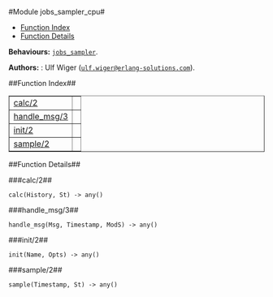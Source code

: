 

#Module jobs_sampler_cpu#
* [Function Index](#index)
* [Function Details](#functions)






__Behaviours:__ [`jobs_sampler`](jobs_sampler.md).

__Authors:__ : Ulf Wiger ([`ulf.wiger@erlang-solutions.com`](mailto:ulf.wiger@erlang-solutions.com)).<a name="index"></a>

##Function Index##


<table width="100%" border="1" cellspacing="0" cellpadding="2" summary="function index"><tr><td valign="top"><a href="#calc-2">calc/2</a></td><td></td></tr><tr><td valign="top"><a href="#handle_msg-3">handle_msg/3</a></td><td></td></tr><tr><td valign="top"><a href="#init-2">init/2</a></td><td></td></tr><tr><td valign="top"><a href="#sample-2">sample/2</a></td><td></td></tr></table>


<a name="functions"></a>

##Function Details##

<a name="calc-2"></a>

###calc/2##




`calc(History, St) -> any()`

<a name="handle_msg-3"></a>

###handle_msg/3##




`handle_msg(Msg, Timestamp, ModS) -> any()`

<a name="init-2"></a>

###init/2##




`init(Name, Opts) -> any()`

<a name="sample-2"></a>

###sample/2##




`sample(Timestamp, St) -> any()`

